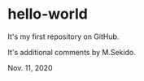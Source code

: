 # hello-world
It's my first repository on GitHub.

It's additional comments by M.Sekido.

Nov. 11, 2020
